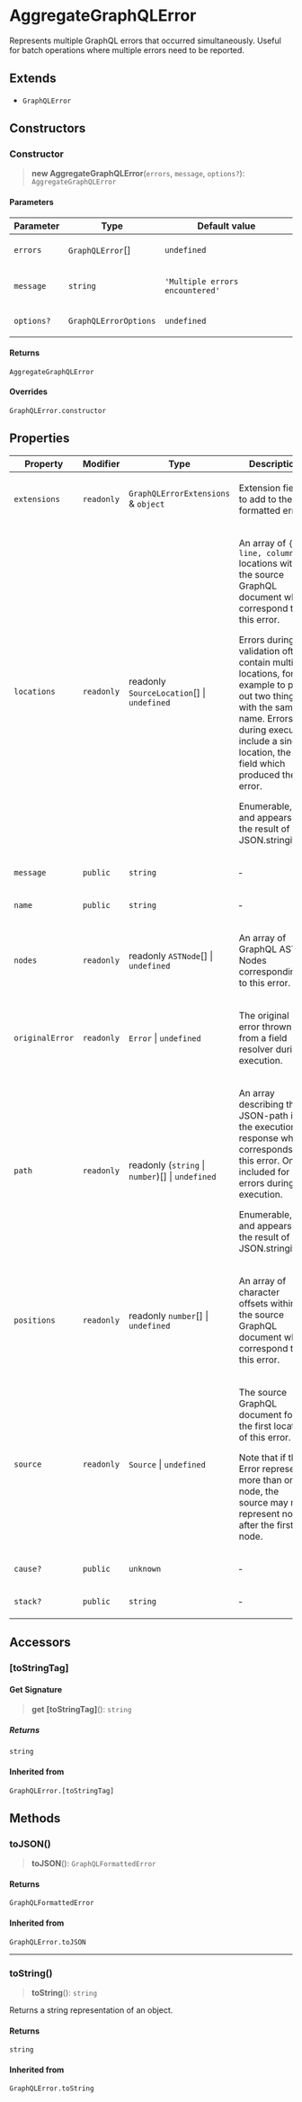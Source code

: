 # AggregateGraphQLError

Represents multiple GraphQL errors that occurred simultaneously.
Useful for batch operations where multiple errors need to be reported.

## Extends

- `GraphQLError`

## Constructors

### Constructor

> **new AggregateGraphQLError**(`errors`, `message`, `options?`): `AggregateGraphQLError`

#### Parameters

<table>
<thead>
<tr>
<th>Parameter</th>
<th>Type</th>
<th>Default value</th>
</tr>
</thead>
<tbody>
<tr>
<td>

`errors`

</td>
<td>

`GraphQLError`[]

</td>
<td>

`undefined`

</td>
</tr>
<tr>
<td>

`message`

</td>
<td>

`string`

</td>
<td>

`'Multiple errors encountered'`

</td>
</tr>
<tr>
<td>

`options?`

</td>
<td>

`GraphQLErrorOptions`

</td>
<td>

`undefined`

</td>
</tr>
</tbody>
</table>

#### Returns

`AggregateGraphQLError`

#### Overrides

`GraphQLError.constructor`

## Properties

<table>
<thead>
<tr>
<th>Property</th>
<th>Modifier</th>
<th>Type</th>
<th>Description</th>
<th>Overrides</th>
<th>Inherited from</th>
</tr>
</thead>
<tbody>
<tr>
<td>

<a id="extensions"></a> `extensions`

</td>
<td>

`readonly`

</td>
<td>

`GraphQLErrorExtensions` & `object`

</td>
<td>

Extension fields to add to the formatted error.

</td>
<td>

`GraphQLError.extensions`

</td>
<td>

&hyphen;

</td>
</tr>
<tr>
<td>

<a id="locations"></a> `locations`

</td>
<td>

`readonly`

</td>
<td>

readonly `SourceLocation`[] \| `undefined`

</td>
<td>

An array of `{ line, column }` locations within the source GraphQL document
which correspond to this error.

Errors during validation often contain multiple locations, for example to
point out two things with the same name. Errors during execution include a
single location, the field which produced the error.

Enumerable, and appears in the result of JSON.stringify().

</td>
<td>

&hyphen;

</td>
<td>

`GraphQLError.locations`

</td>
</tr>
<tr>
<td>

<a id="message"></a> `message`

</td>
<td>

`public`

</td>
<td>

`string`

</td>
<td>

&hyphen;

</td>
<td>

&hyphen;

</td>
<td>

`GraphQLError.message`

</td>
</tr>
<tr>
<td>

<a id="name"></a> `name`

</td>
<td>

`public`

</td>
<td>

`string`

</td>
<td>

&hyphen;

</td>
<td>

&hyphen;

</td>
<td>

`GraphQLError.name`

</td>
</tr>
<tr>
<td>

<a id="nodes"></a> `nodes`

</td>
<td>

`readonly`

</td>
<td>

readonly `ASTNode`[] \| `undefined`

</td>
<td>

An array of GraphQL AST Nodes corresponding to this error.

</td>
<td>

&hyphen;

</td>
<td>

`GraphQLError.nodes`

</td>
</tr>
<tr>
<td>

<a id="originalerror"></a> `originalError`

</td>
<td>

`readonly`

</td>
<td>

`Error` \| `undefined`

</td>
<td>

The original error thrown from a field resolver during execution.

</td>
<td>

&hyphen;

</td>
<td>

`GraphQLError.originalError`

</td>
</tr>
<tr>
<td>

<a id="path"></a> `path`

</td>
<td>

`readonly`

</td>
<td>

readonly (`string` \| `number`)[] \| `undefined`

</td>
<td>

An array describing the JSON-path into the execution response which
corresponds to this error. Only included for errors during execution.

Enumerable, and appears in the result of JSON.stringify().

</td>
<td>

&hyphen;

</td>
<td>

`GraphQLError.path`

</td>
</tr>
<tr>
<td>

<a id="positions"></a> `positions`

</td>
<td>

`readonly`

</td>
<td>

readonly `number`[] \| `undefined`

</td>
<td>

An array of character offsets within the source GraphQL document
which correspond to this error.

</td>
<td>

&hyphen;

</td>
<td>

`GraphQLError.positions`

</td>
</tr>
<tr>
<td>

<a id="source"></a> `source`

</td>
<td>

`readonly`

</td>
<td>

`Source` \| `undefined`

</td>
<td>

The source GraphQL document for the first location of this error.

Note that if this Error represents more than one node, the source may not
represent nodes after the first node.

</td>
<td>

&hyphen;

</td>
<td>

`GraphQLError.source`

</td>
</tr>
<tr>
<td>

<a id="cause"></a> `cause?`

</td>
<td>

`public`

</td>
<td>

`unknown`

</td>
<td>

&hyphen;

</td>
<td>

&hyphen;

</td>
<td>

`GraphQLError.cause`

</td>
</tr>
<tr>
<td>

<a id="stack"></a> `stack?`

</td>
<td>

`public`

</td>
<td>

`string`

</td>
<td>

&hyphen;

</td>
<td>

&hyphen;

</td>
<td>

`GraphQLError.stack`

</td>
</tr>
</tbody>
</table>

## Accessors

### \[toStringTag\]

#### Get Signature

> **get** **\[toStringTag\]**(): `string`

##### Returns

`string`

#### Inherited from

`GraphQLError.[toStringTag]`

## Methods

### toJSON()

> **toJSON**(): `GraphQLFormattedError`

#### Returns

`GraphQLFormattedError`

#### Inherited from

`GraphQLError.toJSON`

---

### toString()

> **toString**(): `string`

Returns a string representation of an object.

#### Returns

`string`

#### Inherited from

`GraphQLError.toString`
